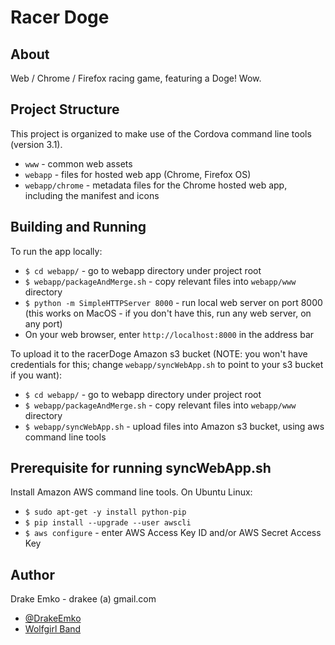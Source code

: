 # Racer Doge

## About
Web / Chrome / Firefox racing game, featuring a Doge! Wow.

## Project Structure
This project is organized to make use of the Cordova command line tools (version 3.1).
* `www`					- common web assets
* `webapp`				- files for hosted web app (Chrome, Firefox OS)
* `webapp/chrome`		- metadata files for the Chrome hosted web app, including the manifest and icons

## Building and Running
To run the app locally:

* `$ cd webapp/`						- go to webapp directory under project root
* `$ webapp/packageAndMerge.sh`			- copy relevant files into `webapp/www` directory
* `$ python -m SimpleHTTPServer 8000`	- run local web server on port 8000 (this works on MacOS - if you don't have this, run any web server, on any port)
* On your web browser, enter `http://localhost:8000` in the address bar

To upload it to the racerDoge Amazon s3 bucket (NOTE: you won't have credentials for this; change `webapp/syncWebApp.sh` to point to your s3 bucket if you want):

* `$ cd webapp/`					- go to webapp directory under project root
* `$ webapp/packageAndMerge.sh`		- copy relevant files into `webapp/www` directory
* `$ webapp/syncWebApp.sh`			- upload files into Amazon s3 bucket, using aws command line tools

## Prerequisite for running syncWebApp.sh
Install Amazon AWS command line tools. On Ubuntu Linux:

* `$ sudo apt-get -y install python-pip`
* `$ pip install --upgrade --user awscli`
* `$ aws configure`				- enter AWS Access Key ID and/or AWS Secret Access Key 

## Author
Drake Emko - drakee (a) gmail.com
* [@DrakeEmko](https://twitter.com/DrakeEmko)
* [Wolfgirl Band](http://wolfgirl.bandcamp.com/)
